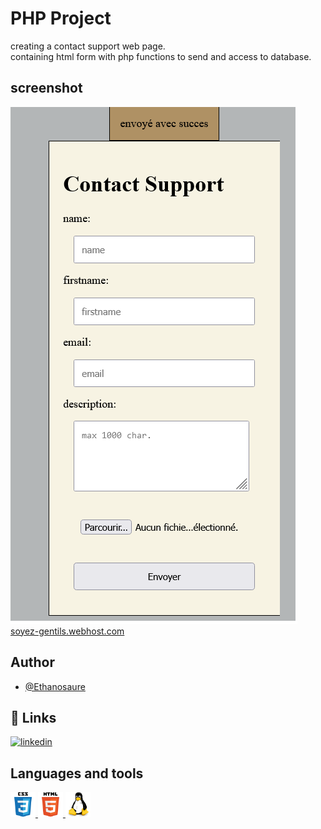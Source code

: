 
# PHP Project

creating a contact support web page.  
containing html form with php functions to send and access to database.

## screenshot

![ScreenShot](https://github.com/Ethanosaure/hackers-poulette/blob/main/readme-image/Contact%20Support.png?raw=true)  
[soyez-gentils.webhost.com](https://soyez-gentils.000webhostapp.com/)




## Author

- [@Ethanosaure](https://www.github.com/Ethanosaure)


## 🔗 Links
[![linkedin](https://img.shields.io/badge/linkedin-0A66C2?style=for-the-badge&logo=linkedin&logoColor=white)](https://www.linkedin.com/)


## Languages and tools


<a href="https://www.w3schools.com/css/" target="_blank" rel="noreferrer"> <img src="https://raw.githubusercontent.com/devicons/devicon/master/icons/css3/css3-original-wordmark.svg" alt="css3" width="40" height="40"/> </a> <a href="https://www.w3.org/html/" target="_blank" rel="noreferrer"> <img src="https://raw.githubusercontent.com/devicons/devicon/master/icons/html5/html5-original-wordmark.svg" alt="html5" width="40" height="40"/> </a> <a href="https://www.linux.org/" target="_blank" rel="noreferrer"> <img src="https://raw.githubusercontent.com/devicons/devicon/master/icons/linux/linux-original.svg" alt="linux" width="40" height="40"/> </a> <a href="https://sass-lang.com" target="_blank" rel="noreferrer">  </a> </p>
